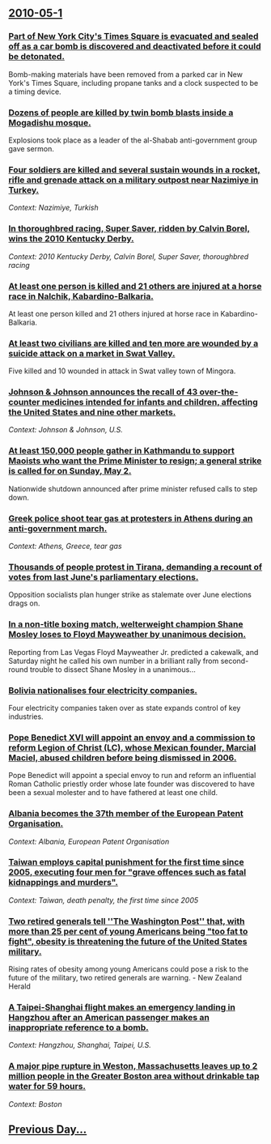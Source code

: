 ## [2010-05-1](/news/2010/05/1/index.md)

### [Part of New York City's Times Square is evacuated and sealed off as a  car bomb is discovered and deactivated before it could be detonated. ](/news/2010/05/1/part-of-new-york-city-s-times-square-is-evacuated-and-sealed-off-as-a-car-bomb-is-discovered-and-deactivated-before-it-could-be-detonated.md)
Bomb-making materials have been removed from a parked car in New York&#039;s Times Square, including propane tanks and a clock suspected to be a timing device.

### [Dozens of people are killed by twin bomb blasts inside a Mogadishu mosque. ](/news/2010/05/1/dozens-of-people-are-killed-by-twin-bomb-blasts-inside-a-mogadishu-mosque.md)
Explosions took place as a leader of the al-Shabab anti-government group gave sermon.

### [Four soldiers are killed and several sustain wounds in a rocket, rifle and grenade attack on a military outpost near Nazimiye in Turkey. ](/news/2010/05/1/four-soldiers-are-killed-and-several-sustain-wounds-in-a-rocket-rifle-and-grenade-attack-on-a-military-outpost-near-nazimiye-in-turkey.md)
_Context: Nazimiye, Turkish_

### [In thoroughbred racing, Super Saver, ridden by Calvin Borel, wins the 2010 Kentucky Derby. ](/news/2010/05/1/in-thoroughbred-racing-super-saver-ridden-by-calvin-borel-wins-the-2010-kentucky-derby.md)
_Context: 2010 Kentucky Derby, Calvin Borel, Super Saver, thoroughbred racing_

### [At least one person is killed and 21 others are injured at a horse race in Nalchik, Kabardino-Balkaria. ](/news/2010/05/1/at-least-one-person-is-killed-and-21-others-are-injured-at-a-horse-race-in-nalchik-kabardino-balkaria.md)
At least one person killed and 21 others injured at horse race in Kabardino-Balkaria.

### [At least two civilians are killed and ten more are wounded by a suicide attack on a market in Swat Valley. ](/news/2010/05/1/at-least-two-civilians-are-killed-and-ten-more-are-wounded-by-a-suicide-attack-on-a-market-in-swat-valley.md)
Five killed and 10 wounded in attack in Swat valley town of Mingora.

### [Johnson & Johnson announces the recall of 43 over-the-counter medicines intended for infants and children, affecting the United States and nine other markets. ](/news/2010/05/1/johnson-johnson-announces-the-recall-of-43-over-the-counter-medicines-intended-for-infants-and-children-affecting-the-united-states-and-n.md)
_Context: Johnson & Johnson, U.S._

### [At least 150,000 people gather in Kathmandu to support Maoists who want the Prime Minister to resign; a general strike is called for on Sunday, May 2. ](/news/2010/05/1/at-least-150-000-people-gather-in-kathmandu-to-support-maoists-who-want-the-prime-minister-to-resign-a-general-strike-is-called-for-on-sund.md)
Nationwide shutdown announced after prime minister refused calls to step down.

### [Greek police shoot tear gas at protesters in Athens during an anti-government march. ](/news/2010/05/1/greek-police-shoot-tear-gas-at-protesters-in-athens-during-an-anti-government-march.md)
_Context: Athens, Greece, tear gas_

### [Thousands of people protest in Tirana, demanding a recount of votes from last June's parliamentary elections. ](/news/2010/05/1/thousands-of-people-protest-in-tirana-demanding-a-recount-of-votes-from-last-june-s-parliamentary-elections.md)
Opposition socialists plan hunger strike as stalemate over June elections drags on.

### [In a non-title boxing match, welterweight champion Shane Mosley loses to Floyd Mayweather by unanimous decision. ](/news/2010/05/1/in-a-non-title-boxing-match-welterweight-champion-shane-mosley-loses-to-floyd-mayweather-by-unanimous-decision.md)
Reporting from Las Vegas Floyd Mayweather Jr. predicted a cakewalk, and Saturday night he called his own number in a brilliant rally from second-round trouble to dissect Shane Mosley in a unanimous...

### [Bolivia nationalises four electricity companies. ](/news/2010/05/1/bolivia-nationalises-four-electricity-companies.md)
Four electricity companies taken over as state expands control of key industries.

### [Pope Benedict XVI will appoint an envoy and a commission to reform Legion of Christ (LC), whose Mexican founder, Marcial Maciel, abused children before being dismissed in 2006. ](/news/2010/05/1/pope-benedict-xvi-will-appoint-an-envoy-and-a-commission-to-reform-legion-of-christ-lc-whose-mexican-founder-marcial-maciel-abused-chil.md)
Pope Benedict will appoint a special envoy to run and reform an influential Roman Catholic priestly order whose late founder was discovered to have been a sexual molester and to have fathered at least one child.

### [Albania becomes the 37th member of the European Patent Organisation. ](/news/2010/05/1/albania-becomes-the-37th-member-of-the-european-patent-organisation.md)
_Context: Albania, European Patent Organisation_

### [Taiwan employs capital punishment for the first time since 2005, executing four men for "grave offences such as fatal kidnappings and murders". ](/news/2010/05/1/taiwan-employs-capital-punishment-for-the-first-time-since-2005-executing-four-men-for-grave-offences-such-as-fatal-kidnappings-and-murder.md)
_Context: Taiwan, death penalty, the first time since 2005_

### [Two retired generals tell ''The Washington Post'' that, with more than 25 per cent of young Americans being "too fat to fight", obesity is threatening the future of the United States military. ](/news/2010/05/1/two-retired-generals-tell-the-washington-post-that-with-more-than-25-per-cent-of-young-americans-being-too-fat-to-fight-obesity-is-t.md)
Rising rates of obesity among young Americans could pose a risk to the future of the military, two retired generals are warning. - New Zealand Herald

### [A Taipei-Shanghai flight makes an emergency landing in Hangzhou after an American passenger makes an inappropriate reference to a bomb. ](/news/2010/05/1/a-taipei-shanghai-flight-makes-an-emergency-landing-in-hangzhou-after-an-american-passenger-makes-an-inappropriate-reference-to-a-bomb.md)
_Context: Hangzhou, Shanghai, Taipei, U.S._

### [A major pipe rupture in Weston, Massachusetts leaves up to 2 million people in the Greater Boston area without drinkable tap water for 59 hours. ](/news/2010/05/1/a-major-pipe-rupture-in-weston-massachusetts-leaves-up-to-2-million-people-in-the-greater-boston-area-without-drinkable-tap-water-for-59-ho.md)
_Context: Boston_

## [Previous Day...](/news/2010/04/30/index.md)

